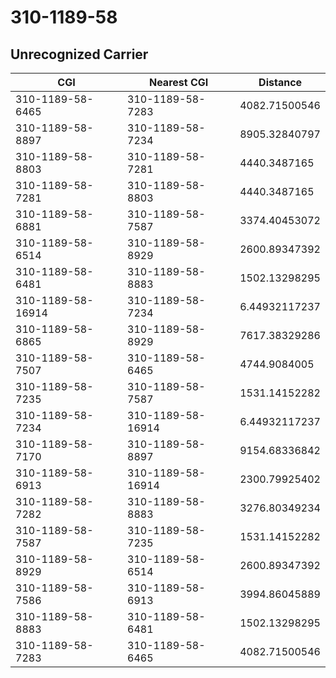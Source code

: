 # 310-1189-58
## Unrecognized Carrier


| CGI | Nearest CGI | Distance |
|-----|-------------|----------|
| 310-1189-58-6465 | 310-1189-58-7283 | 4082.71500546 |
| 310-1189-58-8897 | 310-1189-58-7234 | 8905.32840797 |
| 310-1189-58-8803 | 310-1189-58-7281 | 4440.3487165 |
| 310-1189-58-7281 | 310-1189-58-8803 | 4440.3487165 |
| 310-1189-58-6881 | 310-1189-58-7587 | 3374.40453072 |
| 310-1189-58-6514 | 310-1189-58-8929 | 2600.89347392 |
| 310-1189-58-6481 | 310-1189-58-8883 | 1502.13298295 |
| 310-1189-58-16914 | 310-1189-58-7234 | 6.44932117237 |
| 310-1189-58-6865 | 310-1189-58-8929 | 7617.38329286 |
| 310-1189-58-7507 | 310-1189-58-6465 | 4744.9084005 |
| 310-1189-58-7235 | 310-1189-58-7587 | 1531.14152282 |
| 310-1189-58-7234 | 310-1189-58-16914 | 6.44932117237 |
| 310-1189-58-7170 | 310-1189-58-8897 | 9154.68336842 |
| 310-1189-58-6913 | 310-1189-58-16914 | 2300.79925402 |
| 310-1189-58-7282 | 310-1189-58-8883 | 3276.80349234 |
| 310-1189-58-7587 | 310-1189-58-7235 | 1531.14152282 |
| 310-1189-58-8929 | 310-1189-58-6514 | 2600.89347392 |
| 310-1189-58-7586 | 310-1189-58-6913 | 3994.86045889 |
| 310-1189-58-8883 | 310-1189-58-6481 | 1502.13298295 |
| 310-1189-58-7283 | 310-1189-58-6465 | 4082.71500546 |
